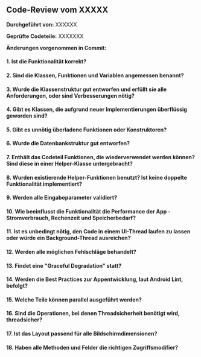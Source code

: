 ## Code-Review vom XXXXX

**Durchgeführt von:**  XXXXXX

**Geprüfte Codeteile:** XXXXXXX

**Änderungen vorgenommen in Commit:** 

#### 1. Ist die Funktionalität korrekt?


#### 2. Sind die Klassen, Funktionen und Variablen angemessen benannt?


#### 3. Wurde die Klassenstruktur gut entworfen und erfüllt sie alle Anforderungen, oder sind Verbesserungen nötig?


#### 4. Gibt es Klassen, die aufgrund neuer Implementierungen überflüssig geworden sind?


#### 5. Gibt es unnötig überladene Funktionen oder Konstruktoren?


#### 6. Wurde die Datenbankstruktur gut entworfen?


#### 7. Enthält das Codeteil Funktionen, die wiederverwendet werden können? Sind diese in einer Helper-Klasse untergebracht?


#### 8. Wurden existierende Helper-Funktionen benutzt? Ist keine doppelte Funktionalität implementiert?


#### 9. Werden alle Eingabeparameter validiert?


#### 10. Wie beeinflusst die Funktionalität die Performance der App - Stromverbrauch, Rechenzeit und Speicherbedarf?


#### 11. Ist es unbedingt nötig, den Code in einem UI-Thread laufen zu lassen oder würde ein Background-Thread ausreichen?


#### 12. Werden alle möglichen Fehlschläge behandelt?


#### 13. Findet eine "Graceful Degradation" statt?


#### 14. Werden die Best Practices zur Appentwicklung, laut Android Lint, befolgt?


#### 15. Welche Teile können parallel ausgeführt werden?


#### 16. Sind die Operationen, bei denen Threadsicherheit benötigt wird, threadsicher?


#### 17. Ist das Layout passend für alle Bildschirmdimensionen?


#### 18. Haben alle Methoden und Felder die richtigen Zugriffsmodifier?
